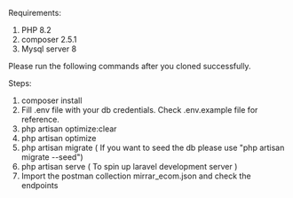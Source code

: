 Requirements:
1. PHP 8.2
2. composer 2.5.1
2. Mysql server 8


Please run the following commands after you cloned successfully.

Steps:

1. composer install
2. Fill .env file with your db credentials. Check .env.example file for reference.
3. php artisan optimize:clear
4. php artisan optimize
5. php artisan migrate ( If you want to seed the db please use "php artisan migrate --seed")
6. php artisan serve ( To spin up laravel development server )
7. Import the postman collection mirrar_ecom.json and check the endpoints





